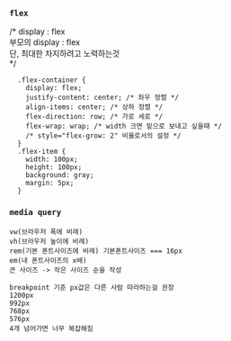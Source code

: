 ### `flex`

/* 
  display : flex  <br>
  부모의 display : flex <br>
  단, 최대한 차지하려고 노력하는것<br>
*/

      .flex-container {
        display: flex;
        justify-content: center; /* 좌우 정렬 */
        align-items: center; /* 상하 정렬 */
        flex-direction: row; /* 가로 세로 */
        flex-wrap: wrap; /* width 크면 밑으로 보내고 싶을때 */
        /* style="flex-grow: 2" 비율로서의 설정 */
      }
      .flex-item {
        width: 100px;
        height: 100px;
        background: gray;
        margin: 5px;
      }
### `media query`

    vw(브라우저 폭에 비례) 
    vh(브라우저 높이에 비례)
    rem(기본 폰트사이즈에 비례) 기본폰트사이즈 === 16px
    em(내 폰트사이즈의 x배)
    큰 사이즈 -> 작은 사이즈 순을 작성

    breakpoint 기준 px값은 다른 사람 따라하는걸 권장
    1200px 
    992px
    768px
    576px
    4개 넘어가면 너무 복잡해짐

  
